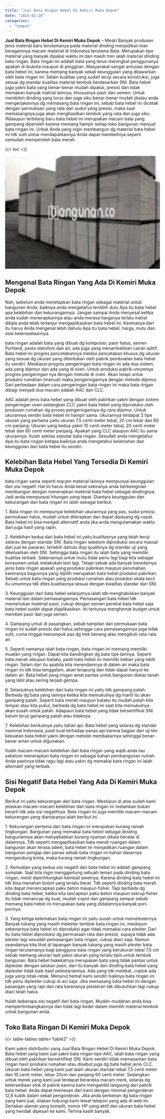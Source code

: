 ```yaml
---
title: "Jual Bata Ringan Hebel Di Kemiri Muka Depok"
date: "2024-02-28"
categories: 
  - "tempat"
---
```


**Jual Bata Ringan Hebel Di Kemiri Muka Depok** – Meski Banyak produsen jenis material baru terutamanya pada material dinding menjadikan kian beragamnya macam material di Indonesia terutama Bata. Merupakan tipe material yang banyak dipakai waktu ini dan masih tren ialah material dinding bata ringan. Bata ringan ini adalah bata yang terus meningkat penggunanya apakah di ibukota maupun di pinggiran. Masyarakat sangat antusias dengan bata hebel ini, karena memang banyak sekali keunggulan yang ditawarkan oleh bata ringan ini. Selain kualitas yang sudah teruji secara konstruksi, juga sesuai dg standar kualitas material tembok berdasarkan SNI. Bata hebel juga yakni bata yang benar-benar mudah dipakai, presisi dan tidak memakan banyak matrial lainnya, khususnya pasir dan semen. Untuk membikin dinding yang lurus dan juga siku benar-benar mudah jikalau anda mengerjakannya dg memasang bata ringan ini, sebab bata hebel ini dicetak dengan permukaan yang rata dan sudut yang presisi, maka saat memasangnya juga akan menghasilkan tembok yang rata dan juga siku. Walaupun terbilang baru bata hebel ini merupakan macam bata yang gampang diperoleh karena memang hampir setiap toko bangunan menjual bata ringan ini. Untuk Anda yang ingin membangun dg material bata hebel ini tdk sulit untuk mendapatkannya Anda dapat membelinya seperti semudah memperoleh bata merah.

{{< toc >}}

![Jual Bata Ringan Hebel Di Kemiri Muka Depok](/images/jual-hebel-murah-43.png)

## Mengenal Bata Ringan Yang Ada Di Kemiri Muka Depok

Nah, sebelum anda menetapkan bata ringan sebagai material untuk bangunan Anda, baiknya anda mengetahui terlebih dulu Apa itu bata hebel apa kelebihan dan kekurangannya. Jangan sampai Anda menyesal ketika anda sudah menerapkannya atau anda merasa harganya terlalu mahal dikala anda telah terlanjur mengaplikasikan bata hebel ini. Karenanya dari itu harus Anda mengenal lebih dahulu Apa itu bata hebel, harga, mutu dan stok ketersediaannya.

bata ringan adalah bata yang dibuat dg komposisi; pasir halus, semen Portland, pasta sterofom dan air, ada juga yang menambahkan cairan aditif. Bata hebel ini progres pencetakannya melalui pencetakan khusus dg ukuran yang sesuai dg ukuran yang ditentukan oleh pabrik pembuatan bata hebel itu sendiri. Meskipun progres pengeringan bata ringan ini ada dua sistem, ada yang dijemur dan ada yang di oven. Untuk produksi pabrik umumnya progres pengeringan nya dengan metode di oven. Akan tetapi untuk produksi rumahan (manual) maka pengeringannya dengan metode dijemur. Dari perbedaan dalam cara pengeringan bata ringan ini maka bata ringan dibagi menjadi dua macam adalah AAC dan CLC.

AAC adalah jenis bata hebel yang dibuat oleh pabrikan yakni dengan sistem pengeringan oven sedangkan CLC yakni bata hebel yang diproduksi oleh produsen rumahan dg proses pengeringannya dg cara dijemur. Untuk ukurannya sendiri bata hebel ini hampir sama. Ukurannya terdapat 2 tipe ukuran yang pertama yaitu ukuran 7.5 centi meter tebal, 20 cm lebar dan 60 cm panjang. Ukuran yang kedua yakni 10 centi meter tebal, 20 centi meter lebar dan 60 centi meter panjang. Apakah yang CLC ataupun AAC itu sama ukurannya. Itulah sekilas seputar bata ringan. Sesudah anda mengetahui Apa itu bata ringan betapa baiknya anda mengetahui kelemahan dan keunggulan dari bata hebel itu sendiri.

## Kelebihan Bata Hebel Yang Tersedia Di Kemiri Muka Depok

bata ringan sama seperti macam material lainnya mempunyai keunggulan dan sisi negatif. Hal ini harus Anda kenal sekiranya anda berkeinginan membangun dengan menerapkan material bata hebel sebagai dindingnya. Jadi anda mempunyai hitungan yang tepat. Diantara keunggulan dan kekurangan dari bata ringan ini ialah sebagai berikut.

1\. Bata ringan ini mempunyai kelebihan ukurannya yang pas, sudut presisi, permukaan halus, mudah untuk diterapkan dan dapat dipasang dg cepat. Bata hebel ini bisa menjadi alternatif anda jika anda mengutamakan waktu dan juga hasil yang rapih.

2\. Kelebihan kedua dari bata hebel ini yaitu kualitasnya yang telah teruji selaras dengan standar SNI. Bata ringan sebelum diproduksi secara massal dan jual ke pasaran, terlebih dahulu diuji qualitinya dg standar uji yang dikeluarkan oleh SNI. Sehingga bata ringan itu ialah bata yang memiliki kualitas terbaik. Sebenarnya untuk mutu tidak perlu lagi bagi kita sebagai konsumen untuk melakukan test lagi. Tetapi sebab ada banyak beredarnya jenis bata ringan apakah yang produksi pabrikan maupun perumahan, karenanya bagusnya yang dipilih merupakan bata hebel produksi pabrikan. Sebab untuk bata ringan yang produksi rumahan atau produksi skala kecil itu umumnya tdk dites kualitasnya sesuai dengan kwalitas standar dari SNI.

3\. Keunggulan dari bata hebel selanjutnya ialah tdk menghabiskan banyak material lain dalam pemasangannya. Pemasangan bata hebel tdk memerlukan material pasir, cukup dengan semen perekat bata hebel saja bata hebel sudah dapat diaplikasikan. Ini tentunya menghemat budget untuk membeli pasir dan juga semen.

4\. Gampang untuk di pasangkan, sebab tampilan dan permukaan bata ringan ini sudah presisi dan halus sehingga cara pemasangannya juga tidak sulit, cuma tinggal menumpuk pas dg trek benang atau mengikuti rata-rata air.

5\. Seperti namanya ialah bata ringan, bata ringan ini memang memiliki muatan yang ringan. Dapat kita bandingkan dg bata tipe lainnya. Seperti bata merah ataupun batako, pasti bata hebel ini memiliki beban yang lebih ringan. Selain dari itu apabila kita merendamnya di dalam air maka bata ringan ini tdk bisa tenggelam, akan terapung dan tidak dapat hanyut ke dalam air. Bata hebel yang ringan amat pantas untuk bangunan diatas tanah yang labil atau sering terjadi gempa.

6\. Selanjutnya kelebihan dari bata ringan ini yaitu tdk gampang patah. Berbeda dg bata yang lainnya ketika kita memukulnya dg martil itu akan gampang patah. Seperti bata merah maupun batako itu mudah patah kita lempar atau kita pukul, berbeda dg bata hebel ini saat kita memukulnya akan susah untuk patah. Adapaun bata hebel yang tidak bersertifikat SNI belum teruji gampang patah atau tidaknya.

7\. Kelebihan berikutnya yaitu tahan api. Bata hebel yang selaras dg standar nasional Indonesia, pasti kuat terhadap panas api karena bagian dari uji tes kekuatan bata hebel yakni dengan metode membakarnya sehingga benar-benar aman untuk digunakan.

Itulah macam-macam kelebihan dari bata ringan yang wajib anda tau sebelum menerapkan bata ringan ini sebagai bahan pembangunan rumah. Anda pastinya tidak ragu lagi atau yakin dg memakai bata ringan ini ialah alternatif yang terbaik.

## Sisi Negatif Bata Hebel Yang Ada Di Kemiri Muka Depok

Berikut ini yaitu kekurangan dari bata ringan. Meskipun di atas sudah kami jelaskan macam-macam kelebihan dari bata ringan ini melainkan bukan berarti tdk ada sisi negatifnya. Bata ringan ini juga memiliki macam-macam kekurangan yang diantaranya ialah berikut ini.

1\. Kekurangan pertama dari bata ringan ini merupakan kurang ramah lingkungan. Bangunan yang memakai bata hebel sebagai dinding bangunannya akan menyebabkan kurang nyaman dikala berada di dalamnya. Tdk seperti mengaplikasikan bata merah ruangan dalam bangunan akan terasa adem, bata hebel ini menjadikan ruangan dalam bangunan pengap dan panas sebab bata ringan ini bahan dasarnya mengandung kimia, maka kurang ramah lingkungan.

2\. Kemudian yang kedua sisi negatif dari bata hebel ini adalah gampang somplak. Saat kita ingin menggantung sebuah lemari pada dinding bata ringan, mesti diperhitungkan kembali awetnya. Karena dinding bata hebel ini tdk bisa menahan bobot yang terlalu berat. Tdk seperti dinding bata merah kita dapat menancapkan paku beton maupun fisher. Tapi berbeda dg dinding bata hebel, ketika kita tancapkan paku beton maupun sekrup fisher itu tidak menancap dg kuat, mudah copot dan gampang sempal sebab memang bata hebel ini merupakan bata yang didalamnya banyak pori-porinya.

3\. Yang ketiga kelemahan bata ringan ini yaitu susah untuk memelesternya. Banyak tukang yang masih melester tembok bata ringan ini, meskipun sebenarnya bata hebel ini diproduksi agar tidak memakai cara plester. Dari itu bata hebel diproduksi dg permukaan rata dan presisi, supaya tidak ada plester lagi sesudah pemasangan bata ringan, cukup diaci saja. Namun seandainya kita lihat di lapangan banyak tukang yang masih plester bata ringan terutamanya bagi pengguna bata ringan yang berukuran tebal 7,5 cm sebab memang ukuran tadi yakni ukuran yang terlalu tipis untuk tembok bangunan. Bata hebel hakekatnya merupakan bata yang tidak pantas untuk diplester dengan adukan pasir, dari itu banyak dari dinding bata hebel yang diplester tidak baik hasil pelestariannya. Ada yang tdk melekat, coplok ada juga yang retak-retak. Menurut hemat kami sendiri baiknya bata ringan ini tdk perlu diplester cukup di aci saja. Jika memasang bata hebel ini dengan pasangan yang rapi dan rata karenanya plesteran tdk dibutuhkan lagi cukup diaci telah halus.

Itulah beberapa sisi negatif dari bata ringan, Mudah-mudahan anda bisa mempertimbangkannya dan tidak lagi keder dalam memilih material tembok untuk bangunan anda.

## Toko Bata Ringan Di Kemiri Muka Depok

{{< table-tables table="table2" >}}

Kami yakni distributor yang Jual Bata Ringan Hebel Di Kemiri Muka Depok. Bata hebel yang kami jual yakni bata ringan tipe AAC, ialah bata ringan yang dibuat oleh pabrikan bersertifikat SNI. Kami sendiri tidak memasarkan bata ringan hasil produksi rumahan atau disebut juga dg bata hebel jenis CLC. Ukuran bata hebel yang kami jual ialah ukuran standar tebal 7,5 centi meter dan 10 centi meter, lebar 20cm dan panjang 60 centi meter. Sedangkan untuk merek yang kami jual terdapat beraneka macam merk, selaras dg ketersediaan stok di pabrik karena kami mengambil langsung dari pabrik bata hebel. Anda dapat memesan dari kami dengan minimal pengorderan 12,6 kubik dalam sekali pengorderan. Jika anda berkenan dg bata ringan yang kami jual, silakan hubungi kami lewat telepon yang ada di web ini. Sertakan alamat yang komplit, nomor HP yang aktif dan ukuran bata hebel yang hendak dipesan ke kami. Terima kasih banyak.
